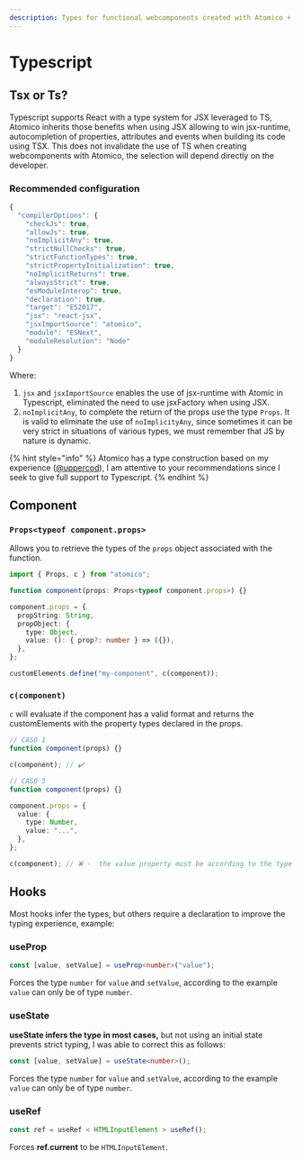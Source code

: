 ```yaml
---
description: Types for functional webcomponents created with Atomico + Typescript.
---
```


# Typescript

## Tsx or Ts?

Typescript supports React with a type system for JSX leveraged to TS, Atomico inherits those benefits when using JSX allowing to win jsx-runtime, autocompletion of properties, attributes and events when building its code using TSX. This does not invalidate the use of TS when creating webcomponents with Atomico, the selection will depend directly on the developer.

### Recommended configuration

```javascript
{
  "compilerOptions": {
    "checkJs": true,
    "allowJs": true,
    "noImplicitAny": true,
    "strictNullChecks": true,
    "strictFunctionTypes": true,
    "strictPropertyInitialization": true,
    "noImplicitReturns": true,
    "alwaysStrict": true,
    "esModuleInterop": true,
    "declaration": true,
    "target": "ES2017",
    "jsx": "react-jsx",
    "jsxImportSource": "atomico",
    "module": "ESNext",
    "moduleResolution": "Node"
  }
}
```

Where:

1. `jsx` and `jsxImportSource` enables the use of jsx-runtime with Atomic in Typescript, eliminated the need to use jsxFactory when using JSX.
2. `noImplicitAny`, to complete the return of the props use the type `Props`. It is valid to eliminate the use of `noImplicityAny`, since sometimes it can be very strict in situations of various types, we must remember that JS by nature is dynamic.

{% hint style="info" %}
Atomico has a type construction based on my experience \([@uppercod](https://twitter.com/uppercod)\), I am attentive to your recommendations since I seek to give full support to Typescript.
{% endhint %}

## Component

### `Props<typeof component.props>`

Allows you to retrieve the types of the `props` object associated with the function.

```typescript
import { Props, c } from "atomico";

function component(props: Props<typeof component.props>) {}

component.props = {
  propString: String,
  propObject: {
    type: Object,
    value: (): { prop?: number } => ({}),
  },
};

customElements.define("my-component", c(component));
```

### `c(component)`

`c` will evaluate if the component has a valid format and returns the customElements with the property types declared in the props.

```typescript
// CASO 1
function component(props) {}

c(component); // ✔️

// CASO 3
function component(props) {}

component.props = {
  value: {
    type: Number,
    value: "...",
  },
};

c(component); // ❌ -  the value property must be according to the type
```

## Hooks

Most hooks infer the types, but others require a declaration to improve the typing experience, example:

### useProp

```typescript
const [value, setValue] = useProp<number>("value");
```

Forces the type `number` for `value` and `setValue`, according to the example `value` can only be of type `number`.

### useState

**useState infers the type in most cases,** but not using an initial state prevents strict typing, I was able to correct this as follows:

```typescript
const [value, setValue] = useState<number>();
```

Forces the type `number` for `value` and `setValue`, according to the example `value` can only be of type `number`.

### useRef

```typescript
const ref = useRef < HTMLInputElement > useRef();
```

Forces **ref.current** to be `HTMLInputElement`.

